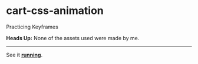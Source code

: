 # cart-css-animation
Practicing Keyframes 

<strong>Heads Up:</strong>
None of the assets used were made by me.
<hr>
See it <a href="https://niknows.github.io/cart-css-animation/"><strong>running</strong></a>.
